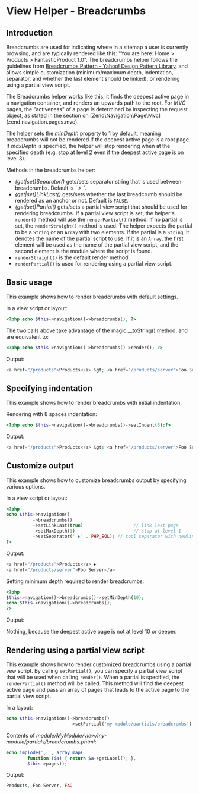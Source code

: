 # View Helper - Breadcrumbs

## Introduction

Breadcrumbs are used for indicating where in a sitemap a user is currently browsing, and are
typically rendered like this: "You are here: Home &gt; Products &gt; FantasticProduct 1.0". The
breadcrumbs helper follows the guidelines from [Breadcrumbs Pattern - Yahoo! Design Pattern
Library](http://developer.yahoo.com/ypatterns/pattern.php?pattern=breadcrumbs), and allows simple
customization (minimum/maximum depth, indentation, separator, and whether the last element should be
linked), or rendering using a partial view script.

The Breadcrumbs helper works like this; it finds the deepest active page in a navigation container,
and renders an upwards path to the root. For *MVC* pages, the "activeness" of a page is determined
by inspecting the request object, as stated in the section on
\[Zend\\Navigation\\Page\\Mvc\](zend.navigation.pages.mvc).

The helper sets the *minDepth* property to 1 by default, meaning breadcrumbs will not be rendered if
the deepest active page is a root page. If *maxDepth* is specified, the helper will stop rendering
when at the specified depth (e.g. stop at level 2 even if the deepest active page is on level 3).

Methods in the breadcrumbs helper:

- *{get|set}Separator()* gets/sets separator string that is used between breadcrumbs. Default is *'
&gt; '*.
- *{get|set}LinkLast()* gets/sets whether the last breadcrumb should be rendered as an anchor or
not. Default is `FALSE`.
- *{get|set}Partial()* gets/sets a partial view script that should be used for rendering
breadcrumbs. If a partial view script is set, the helper's `render()` method will use the
`renderPartial()` method. If no partial is set, the `renderStraight()` method is used. The helper
expects the partial to be a `String` or an `Array` with two elements. If the partial is a `String`,
it denotes the name of the partial script to use. If it is an `Array`, the first element will be
used as the name of the partial view script, and the second element is the module where the script
is found.
- `renderStraight()` is the default render method.
- `renderPartial()` is used for rendering using a partial view script.

## Basic usage

This example shows how to render breadcrumbs with default settings.

In a view script or layout:

```php
<?php echo $this->navigation()->breadcrumbs(); ?>
```

The two calls above take advantage of the magic \_\_toString() method, and are equivalent to:

```php
<?php echo $this->navigation()->breadcrumbs()->render(); ?>
```

Output:

```php
<a href="/products">Products</a> &gt; <a href="/products/server">Foo Server</a> &gt; FAQ
```

## Specifying indentation

This example shows how to render breadcrumbs with initial indentation.

Rendering with 8 spaces indentation:

```php
<?php echo $this->navigation()->breadcrumbs()->setIndent(8);?>
```

Output:

```php
<a href="/products">Products</a> &gt; <a href="/products/server">Foo Server</a> &gt; FAQ
```

## Customize output

This example shows how to customize breadcrumbs output by specifying various options.

In a view script or layout:

```php
<?php
echo $this->navigation()
          ->breadcrumbs()
          ->setLinkLast(true)                   // link last page
          ->setMaxDepth(1)                      // stop at level 1
          ->setSeparator(' ▶' . PHP_EOL); // cool separator with newline
?>
```

Output:

```php
<a href="/products">Products</a> ▶
<a href="/products/server">Foo Server</a>
```

Setting minimum depth required to render breadcrumbs:

```php
<?php
$this->navigation()->breadcrumbs()->setMinDepth(10);
echo $this->navigation()->breadcrumbs();
?>
```

Output:

Nothing, because the deepest active page is not at level 10 or deeper.

## Rendering using a partial view script

This example shows how to render customized breadcrumbs using a partial vew script. By calling
`setPartial()`, you can specify a partial view script that will be used when calling `render()`.
When a partial is specified, the `renderPartial()` method will be called. This method will find the
deepest active page and pass an array of pages that leads to the active page to the partial view
script.

In a layout:

```php
echo $this->navigation()->breadcrumbs()
                        ->setPartial('my-module/partials/breadcrumbs');
```

Contents of *module/MyModule/view/my-module/partials/breadcrumbs.phtml*:

```php
echo implode(', ', array_map(
        function ($a) { return $a->getLabel(); },
        $this->pages));
```

Output:

```php
Products, Foo Server, FAQ
```
